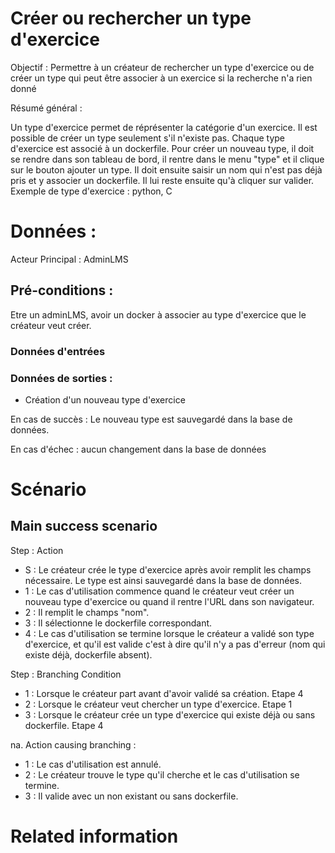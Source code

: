 # Créer ou rechercher un type d'exercice

Objectif : Permettre à un créateur de rechercher un type d'exercice ou  de créer un type qui peut être associer à un exercice si la recherche n'a rien donné

Résumé général :

Un type d'exercice permet de réprésenter la catégorie d'un exercice.
Il est possible de créer un type seulement s'il n'existe pas.
Chaque type d'exercice est associé à un dockerfile.
Pour créer un nouveau type, il doit se rendre dans son tableau de bord, il rentre dans le menu "type" et il clique sur le bouton ajouter un type.
Il doit ensuite saisir un nom qui n'est pas déjà pris et y associer un dockerfile.
Il lui reste ensuite qu'à cliquer sur valider.
Exemple de type d'exercice : python, C


# Données :

Acteur Principal : AdminLMS

## Pré-conditions :

Etre un adminLMS, avoir un docker à associer au type d'exercice que le créateur veut créer.

### Données d'entrées

### Données de sorties :

* Création d'un nouveau type d'exercice

En cas de succès : Le nouveau type est sauvegardé dans la base de données.

En cas d'échec : aucun changement dans la base de données

# Scénario

## Main success scenario

Step : Action

* S : Le créateur crée le type d'exercice après avoir remplit les champs nécessaire. Le type est ainsi sauvegardé dans la base de données.
* 1 : Le cas d'utilisation commence quand le créateur veut créer un nouveau type d'exercice ou quand il rentre l'URL dans son navigateur.
* 2 : Il remplit le champs "nom".
* 3 : Il sélectionne le dockerfile correspondant.
* 4 : Le cas d'utilisation se termine lorsque le créateur a validé son type d'exercice, et qu'il est valide c'est à dire qu'il n'y a pas d'erreur (nom qui existe déjà, dockerfile absent).

Step : Branching Condition

* 1 : Lorsque le créateur part avant d'avoir validé sa création. Etape 4
* 2 : Lorsque le créateur veut chercher un type d'exercice. Etape 1
* 3 : Lorsque le créateur crée un type d'exercice qui existe déjà ou sans dockerfile. Etape 4

na.  Action causing branching :

* 1 : Le cas d'utilisation est annulé.
* 2 : Le créateur trouve le type qu'il cherche et le cas d'utilisation se termine.
* 3 : Il valide avec un non existant ou sans dockerfile.

# Related information

<!---
Author : Hugo
Validator :
-->

